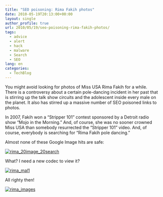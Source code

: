 ```yaml
---
title: "SEO poisoning: Rima Fakih photos"
date: 2010-05-19T20:13:00+00:00
layout: single
author_profile: true
url: 2010/05/19/seo-poisoning-rima-fakih-photos/
tags:
  - advice
  - alert
  - hack
  - malware
  - Search
  - SEO
lang: en
categories: 
  - TechBlog
---
```

You might avoid looking for photos of Miss USA Rima Fakih for a while. There is a controversy about a certain pole-dancing incident in her past that is stirring up the talk show circuits and the adolescent inside every male on the planet. It also has stirred up a massive number of SEO poisoned links to photos.

In 2007, Fakih won a “Stripper 101” contest sponsored by a Detroit radio show “Mojo in the Morning.” And, of course, she was no sooner crowned Miss USA than somebody resurrected the “Stripper 101” video. And, of course, everybody is searching for “Rima Fakih pole dancing.”

Almost none of these Google Image hits are safe:

[![rima_20image_20search](http://lh4.ggpht.com/_vaUVXcmC3OI/S_Q_JM-L1JI/AAAAAAAACPU/zYLshR8JVhM/rima_20image_20search_thumb%5B2%5D.png?imgmax=800 "rima_20image_20search")](http://lh5.ggpht.com/_vaUVXcmC3OI/S_Q_Dgv65_I/AAAAAAAACPQ/1mebwi7WTes/s1600-h/rima_20image_20search%5B4%5D.png) 

What? I need a new codec to view it?

[![rima_mal1](http://lh3.ggpht.com/_vaUVXcmC3OI/S_Q_M7unV9I/AAAAAAAACPc/vUwnZAx2nVY/rima_mal1_thumb%5B2%5D.jpg?imgmax=800 "rima_mal1")](http://lh4.ggpht.com/_vaUVXcmC3OI/S_Q_K1aIFsI/AAAAAAAACPY/WcFhC5LHv8M/s1600-h/rima_mal1%5B4%5D.jpg) 

All righty then!

[![rima_images](http://lh3.ggpht.com/_vaUVXcmC3OI/S_Q_RrLwRcI/AAAAAAAACPk/5gz3fQPVWXY/rima_images_thumb%5B3%5D.jpg?imgmax=800 "rima_images")](http://lh3.ggpht.com/_vaUVXcmC3OI/S_Q_PO0KRtI/AAAAAAAACPg/UiqbJipgunM/s1600-h/rima_images%5B5%5D.jpg)
